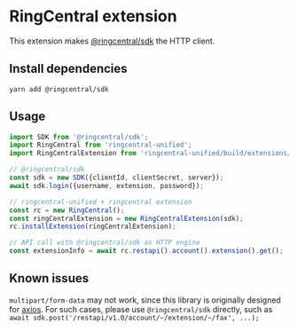 # RingCentral extension

This extension makes [@ringcentral/sdk](https://www.npmjs.com/package/@ringcentral/sdk) the HTTP client.


## Install dependencies

```
yarn add @ringcentral/sdk
```


## Usage

```ts
import SDK from '@ringcentral/sdk';
import RingCentral from 'ringcentral-unified';
import RingCentralExtension from 'ringcentral-unified/build/extensions/ringCentral';

// @ringcentral/sdk
const sdk = new SDK({clientId, clientSecret, server});
await sdk.login({username, extension, password});

// ringcentral-unified + ringcentral extension
const rc = new RingCentral();
const ringCentralExtension = new RingCentralExtension(sdk);
rc.installExtension(ringCentralExtension);

// API call with @ringcentral/sdk as HTTP engine
const extensionInfo = await rc.restapi().account().extension().get();
```


## Known issues

`multipart/form-data` may not work, since this library is originally designed for [axios](https://github.com/axios/axios). For such cases, please use `@ringcentral/sdk` directly, such as `await sdk.post('/restapi/v1.0/account/~/extension/~/fax', ...);`
